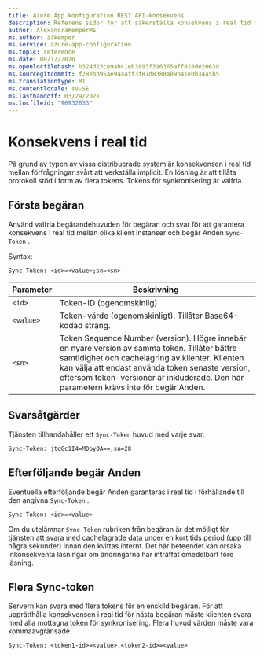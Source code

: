 ```yaml
---
title: Azure App konfiguration REST API-konsekvens
description: Referens sidor för att säkerställa konsekvens i real tid med hjälp av Azure App konfigurations REST API
author: AlexandraKemperMS
ms.author: alkemper
ms.service: azure-app-configuration
ms.topic: reference
ms.date: 08/17/2020
ms.openlocfilehash: b324d23ce9abc1eb3893f316365aff828de2063d
ms.sourcegitcommit: f28ebb95ae9aaaff3f87d8388a09b41e0b3445b5
ms.translationtype: MT
ms.contentlocale: sv-SE
ms.lasthandoff: 03/29/2021
ms.locfileid: "96932633"
---
```

# <a name="real-time-consistency"></a>Konsekvens i real tid

På grund av typen av vissa distribuerade system är konsekvensen i real tid mellan förfrågningar svårt att verkställa implicit. En lösning är att tillåta protokoll stöd i form av flera tokens. Tokens för synkronisering är valfria.

## <a name="initial-request"></a>Första begäran

Använd valfria begärandehuvuden för begäran och svar för att garantera konsekvens i real tid mellan olika klient instanser och begär Anden `Sync-Token` .

Syntax:

```http
Sync-Token: <id>=<value>;sn=<sn>
```

|Parameter|Beskrivning|
|--|--|
| `<id>` | Token-ID (ogenomskinlig) |
| `<value>` | Token-värde (ogenomskinligt). Tillåter Base64-kodad sträng. |
| `<sn>` | Token Sequence Number (version). Högre innebär en nyare version av samma token. Tillåter bättre samtidighet och cachelagring av klienter. Klienten kan välja att endast använda token senaste version, eftersom token-versioner är inkluderade. Den här parametern krävs inte för begär Anden. |

## <a name="response"></a>Svarsåtgärder

Tjänsten tillhandahåller ett `Sync-Token` huvud med varje svar.

```http
Sync-Token: jtqGc1I4=MDoyOA==;sn=28
```

## <a name="subsequent-requests"></a>Efterföljande begär Anden

Eventuella efterföljande begär Anden garanteras i real tid i förhållande till den angivna `Sync-Token` .

```http
Sync-Token: <id>=<value>
```

Om du utelämnar `Sync-Token` rubriken från begäran är det möjligt för tjänsten att svara med cachelagrade data under en kort tids period (upp till några sekunder) innan den kvittas internt. Det här beteendet kan orsaka inkonsekventa läsningar om ändringarna har inträffat omedelbart före läsning.

## <a name="multiple-sync-tokens"></a>Flera Sync-token

Servern kan svara med flera tokens för en enskild begäran. För att upprätthålla konsekvensen i real tid för nästa begäran måste klienten svara med alla mottagna token för synkronisering. Flera huvud värden måste vara kommaavgränsade.

```http
Sync-Token: <token1-id>=<value>,<token2-id>=<value>
```
